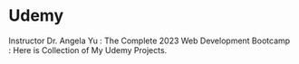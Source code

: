 # Udemy
Instructor Dr. Angela Yu : The Complete 2023 Web Development Bootcamp : Here is Collection of My Udemy Projects.
